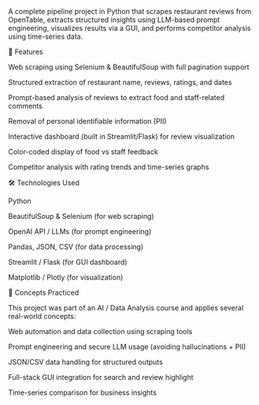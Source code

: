 A complete pipeline project in Python that scrapes restaurant reviews from OpenTable, extracts structured insights using LLM-based prompt engineering, visualizes results via a GUI, and performs competitor analysis using time-series data.

🚀 Features

Web scraping using Selenium & BeautifulSoup with full pagination support

Structured extraction of restaurant name, reviews, ratings, and dates

Prompt-based analysis of reviews to extract food and staff-related comments

Removal of personal identifiable information (PII)

Interactive dashboard (built in Streamlit/Flask) for review visualization

Color-coded display of food vs staff feedback

Competitor analysis with rating trends and time-series graphs

🛠 Technologies Used

Python

BeautifulSoup & Selenium (for web scraping)

OpenAI API / LLMs (for prompt engineering)

Pandas, JSON, CSV (for data processing)

Streamlit / Flask (for GUI dashboard)

Matplotlib / Plotly (for visualization)

🧠 Concepts Practiced

This project was part of an AI / Data Analysis course and applies several real-world concepts:

Web automation and data collection using scraping tools

Prompt engineering and secure LLM usage (avoiding hallucinations + PII)

JSON/CSV data handling for structured outputs

Full-stack GUI integration for search and review highlight

Time-series comparison for business insights
